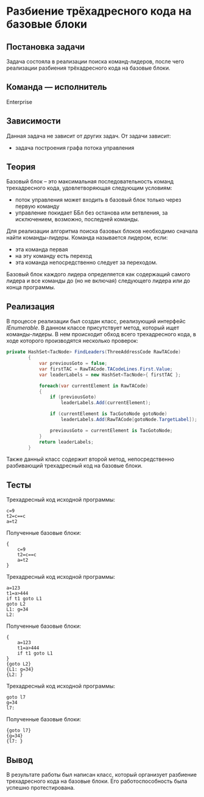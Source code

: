 # Разбиение трёхадресного кода на базовые блоки

## Постановка задачи
Задача состояла в реализации поиска команд-лидеров, после чего реализации разбиения трёхадресного кода на базовые блоки.

## Команда — исполнитель
Enterprise

## Зависимости
Данная задача не зависит от других задач. 
От задачи зависит:
* задача построения графа потока управления

## Теория
Базовый блок – это максимальная последовательность команд трехадресного кода, удовлетворяющая следующим условиям:
* поток управления может входить в базовый блок только через первую команду
* управление покидает ББл без останова или ветвления, за
исключением, возможно, последней команды.

Для реализации алгоритма поиска базовых блоков необходимо сначала найти команды-лидеры. Команда называется лидером, если:
* эта команда первая
* на эту команду есть переход
* эта команда непосредственно следует за переходом.

Базовый блок каждого лидера определяется как содержащий самого лидера и все команды до (но не включая) следующего лидера или до конца программы.

## Реализация
В процессе реализации был создан класс, реализующий интерфейс _IEnumerable_. В данном классе присутствует метод, который ищет команды-лидеры. В нем происходит обход всего трехадресного кода, в ходе которого производятся несколько проверок:
```csharp
private HashSet<TacNode> FindLeaders(ThreeAddressCode RawTACode)
        {
            var previousGoto = false;
            var firstTAC = RawTACode.TACodeLines.First.Value;
            var leaderLabels = new HashSet<TacNode>{ firstTAC };

            foreach(var currentElement in RawTACode)
            {
                if (previousGoto)
                    leaderLabels.Add(currentElement);

                if (currentElement is TacGotoNode gotoNode)
                    leaderLabels.Add(RawTACode[gotoNode.TargetLabel]);

                previousGoto = currentElement is TacGotoNode;
            }
            return leaderLabels;
        }
```
Также данный класс содержит второй метод, непосредственно разбивающий трехадресный код на базовые блоки.
## Тесты
Трехадресный код исходной программы:
```
c=9
t2=c==c
a=t2
```
Полученные базовые блоки:
```
{
    c=9
    t2=c==c
    a=t2
}
```

Трехадресный код исходной программы:
```
a=123
t1=a>444
if t1 goto L1
goto L2
L1: g=34
L2:
```
Полученные базовые блоки:
```
{
    a=123
    t1=a>444
    if t1 goto L1
}
{goto L2}
{L1: g=34}
{L2: }
```

Трехадресный код исходной программы:
```
goto l7
g=34
l7:
```
Полученные базовые блоки:
```
{goto l7}
{g=34}
{l7: }
```

## Вывод
В результате работы был написан класс, который организует разбиение трехадресного кода на базовые блоки. Его работоспособность была успешно протестирована.
